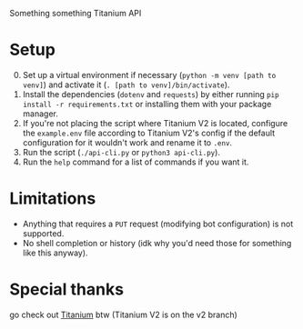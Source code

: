 Something something Titanium API

# Setup
0. Set up a virtual environment if necessary (`python -m venv [path to venv]`) and activate it (`. [path to venv]/bin/activate`).
1. Install the dependencies (`dotenv` and `requests`) by either running `pip install -r requirements.txt` or installing them with your package manager.
2. If you're not placing the script where Titanium V2 is located, configure the `example.env` file according to Titanium V2's config if the default configuration for it wouldn't work and rename it to `.env`.
3. Run the script (`./api-cli.py` or `python3 api-cli.py`).
4. Run the `help` command for a list of commands if you want it.

# Limitations
- Anything that requires a `PUT` request (modifying bot configuration) is not supported.
- No shell completion or history (idk why you'd need those for something like this anyway).

# Special thanks
go check out [Titanium](https://github.com/RestartB/titanium) btw (Titanium V2 is on the v2 branch)
